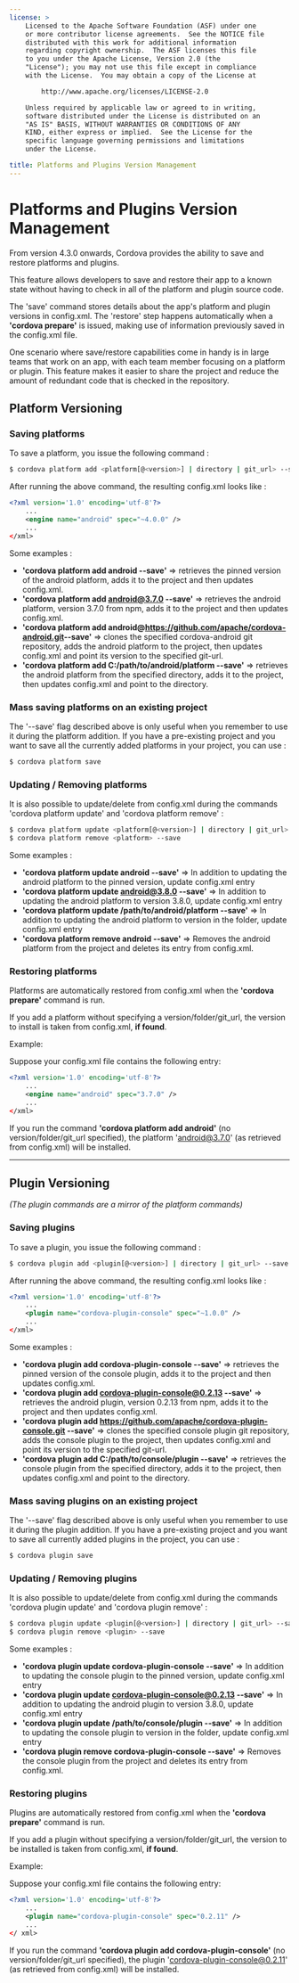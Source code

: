 ```yaml
---
license: >
    Licensed to the Apache Software Foundation (ASF) under one
    or more contributor license agreements.  See the NOTICE file
    distributed with this work for additional information
    regarding copyright ownership.  The ASF licenses this file
    to you under the Apache License, Version 2.0 (the
    "License"); you may not use this file except in compliance
    with the License.  You may obtain a copy of the License at

        http://www.apache.org/licenses/LICENSE-2.0

    Unless required by applicable law or agreed to in writing,
    software distributed under the License is distributed on an
    "AS IS" BASIS, WITHOUT WARRANTIES OR CONDITIONS OF ANY
    KIND, either express or implied.  See the License for the
    specific language governing permissions and limitations
    under the License.

title: Platforms and Plugins Version Management
---
```


# Platforms and Plugins Version Management
From version 4.3.0 onwards, Cordova provides the ability to save and restore platforms and plugins.

This feature allows developers to save and restore their app to a known state without having to check in all of the platform and plugin source code.

The 'save' command stores details about the app's platform and plugin versions in config.xml.
The 'restore' step happens automatically when a **'cordova prepare'** is issued, making use of information previously saved in the config.xml file.

One scenario where save/restore capabilities come in handy is in large teams that work on an app, with each team member focusing on a platform or plugin. This feature makes it easier to share the project and reduce the amount of redundant code that is checked in the repository.


## Platform Versioning

### Saving platforms
To save a platform, you issue the following command :

```bash
$ cordova platform add <platform[@<version>] | directory | git_url> --save
```

After running the above command, the resulting config.xml looks like :

```xml
<?xml version='1.0' encoding='utf-8'?>
    ...
    <engine name="android" spec="~4.0.0" />
    ...
</xml>
```

Some examples :

  * **'cordova platform add android --save'** => retrieves the pinned version of the android platform, adds it to the project and then updates config.xml.
  * **'cordova platform add android@3.7.0 --save'** => retrieves the android platform, version 3.7.0 from npm, adds it to the project and then updates config.xml.
  * **'cordova platform add android@https://github.com/apache/cordova-android.git​ --save'** => clones the specified cordova-android git repository, adds the android platform to the project, then updates config.xml and point its version to the specified git-url.
  * **'cordova platform add C:/path/to/android/platform --save'** => retrieves the android platform from the specified directory, adds it to the project, then updates config.xml and point to the directory.

### Mass saving platforms on an existing project
The '--save' flag described above is only useful when you remember to use it during the platform addition.
If you have a pre-existing project and you want to save all the currently added platforms in your project, you can use :

```bash
$ cordova platform save
```

### Updating / Removing platforms
It is also possible to update/delete from config.xml during the commands 'cordova platform update' and 'cordova platform remove' :

```bash
$ cordova platform update <platform[@<version>] | directory | git_url> --save
$ cordova platform remove <platform> --save
```

Some examples :

  * **'cordova platform update android --save'** => In addition to updating the android platform to the pinned version, update config.xml entry
  * **'cordova platform update android@3.8.0 --save'** => In addition to updating the android platform to version 3.8.0, update config.xml entry
  * **'cordova platform update /path/to/android/platform --save'** => In addition to updating the android platform to version in the folder, update config.xml entry
  * **'cordova platform remove android --save'** => Removes the android platform from the project and deletes its entry from config.xml.


### Restoring platforms

Platforms are automatically restored from config.xml when the **'cordova prepare'** command is run.

If you add a platform without specifying a version/folder/git_url, the version to install is taken from config.xml, **if found**.

Example:

Suppose your config.xml file contains the following entry:

```xml
<?xml version='1.0' encoding='utf-8'?>
    ...
    <engine name="android" spec="3.7.0" />
    ...
</xml>
```

If you run the command **'cordova platform add android'** (no version/folder/git_url specified), the platform 'android@3.7.0' (as retrieved from config.xml) will be installed.



---

## Plugin Versioning
_(The plugin commands are a mirror of the platform commands)_

### Saving plugins
To save a plugin, you issue the following command :

```bash
$ cordova plugin add <plugin[@<version>] | directory | git_url> --save
```

After running the above command, the resulting config.xml looks like :

```xml
<?xml version='1.0' encoding='utf-8'?>
    ...
    <plugin name="cordova-plugin-console" spec="~1.0.0" />
    ...
</xml>
```


Some examples :

  * **'cordova plugin add cordova-plugin-console --save'** => retrieves the pinned version of the console plugin, adds it to the project and then updates config.xml.
  * **'cordova plugin add cordova-plugin-console@0.2.13 --save'** => retrieves the android plugin, version 0.2.13 from npm, adds it to the project and then updates config.xml.
  * **'cordova plugin add https://github.com/apache/cordova-plugin-console.git --save'** => clones the specified console plugin git repository, adds the console plugin to the project, then updates config.xml and point its version to the specified git-url.
  * **'cordova plugin add C:/path/to/console/plugin --save'** => retrieves the console plugin from the specified directory, adds it to the project, then updates config.xml and point to the directory.

### Mass saving plugins on an existing project
The '--save' flag described above is only useful when you remember to use it during the plugin addition.
If you have a pre-existing project and you want to save all currently added plugins in the project, you can use :

```bash
$ cordova plugin save
```


### Updating / Removing plugins
It is also possible to update/delete from config.xml during the commands 'cordova plugin update' and 'cordova plugin remove' :

```bash
$ cordova plugin update <plugin[@<version>] | directory | git_url> --save
$ cordova plugin remove <plugin> --save
```
Some examples :

  * **'cordova plugin update cordova-plugin-console --save'** => In addition to updating the console plugin to the pinned version, update config.xml entry
  * **'cordova plugin update cordova-plugin-console@0.2.13 --save'** => In addition to updating the android plugin to version 3.8.0, update config.xml entry
  * **'cordova plugin update /path/to/console/plugin --save'** => In addition to updating the console plugin to version in the folder, update config.xml entry
  * **'cordova plugin remove cordova-plugin-console --save'** => Removes the console plugin from the project and deletes its entry from config.xml.


### Restoring plugins

Plugins are automatically restored from config.xml when the **'cordova prepare'** command is run.

If you add a plugin without specifying a version/folder/git_url, the version to be installed is taken from config.xml, **if found**.

Example:

Suppose your config.xml file contains the following entry:

```xml
<?xml version='1.0' encoding='utf-8'?>
    ...
    <plugin name="cordova-plugin-console" spec="0.2.11" />
    ...
</ xml>
```

If you run the command **'cordova plugin add cordova-plugin-console'** (no version/folder/git_url specified), the plugin 'cordova-plugin-console@0.2.11' (as retrieved from config.xml) will be installed.

